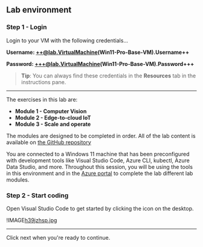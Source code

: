 ## Lab environment

### **Step 1 - Login**

Login to your VM with the following credentials...

**Username: ++@lab.VirtualMachine(Win11-Pro-Base-VM).Username++**

**Password: +++@lab.VirtualMachine(Win11-Pro-Base-VM).Password+++**

> **Tip**: You can always find these credentials in the **Resources** tab in the instructions pane.

***

The exercises in this lab are:

* **Module 1 - Computer Vision**
* **Module 2 - Edge-to-cloud IoT**
* **Module 3 - Scale and operate**

The modules are designed to be completed in order. All of the lab content is available on [the GitHub repository](https://github.com/dkirby-ms/IPD2024.git)

You are connected to a Windows 11 machine that has been preconfigured with development tools like Visual Studio Code, Azure CLI, kubectl, Azure Data Studio, and more. Throughout this session, you will be using the tools in this environment and in the [Azure portal](https://portal.azure.com/#home) to complete the lab different lab modules.

### **Step 2 - Start coding**

Open Visual Studio Code to get started by clicking the icon on the desktop. 

!IMAGE[h39jzhsp.jpg](./img/vscode_icon.png)

---

Click next when you're ready to continue.
